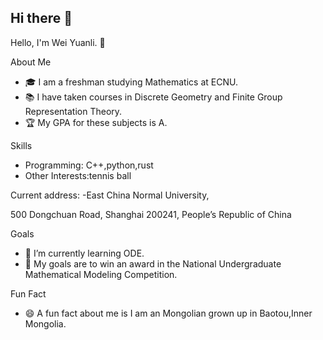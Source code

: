## Hi there 👋

<!--
**weiyuanli788/weiyuanli788** is a ✨ _special_ ✨ repository because its `README.md` (this file) appears on your GitHub profile.

Here are some ideas to get you started:

- 🔭 I’m currently working on ...
- 🌱 I’m currently learning ...
- 👯 I’m looking to collaborate on ...
- 🤔 I’m looking for help with ...
- 💬 Ask me about ...
- 📫 How to reach me: ...
- 😄 Pronouns: ...
- ⚡ Fun fact: ...
-->
Hello, I'm Wei Yuanli. 👋

 About Me
- 🎓 I am a freshman studying Mathematics at ECNU.
- 📚 I have taken courses in Discrete Geometry and Finite Group Representation Theory.
- 🏆 My GPA for these subjects is A.

Skills
- Programming: C++,python,rust
- Other Interests:tennis ball

Current address: 
-East China Normal University, 

500 Dongchuan Road, Shanghai 200241, People’s Republic of China 

Goals
- 🌱 I’m currently learning ODE.
- 🎯 My goals are to win an award in the National Undergraduate Mathematical Modeling Competition.

 Fun Fact
- 😄 A fun fact about me is I am an Mongolian grown up in Baotou,Inner Mongolia.

